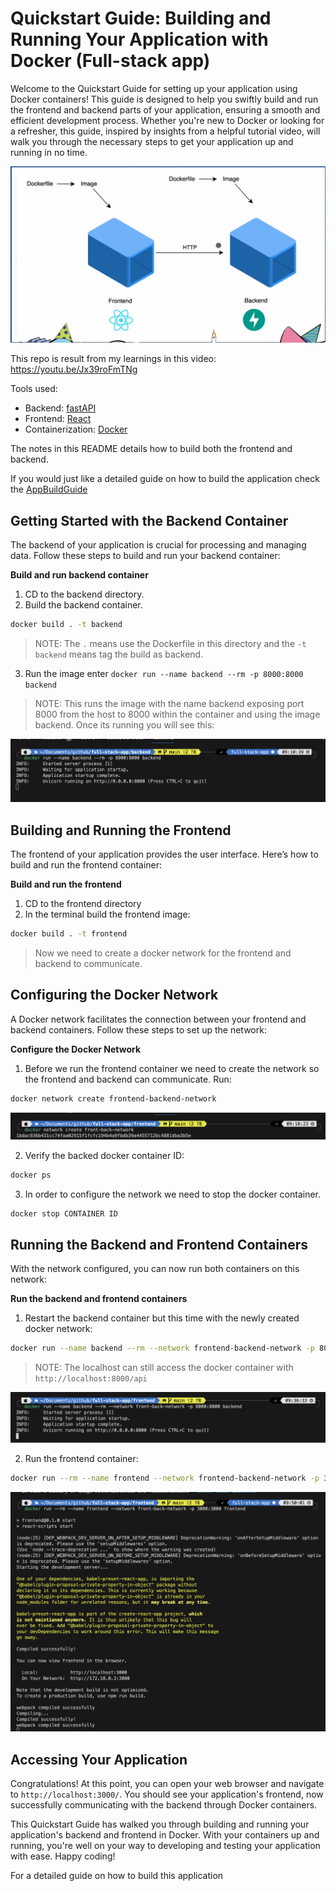 # Quickstart Guide: Building and Running Your Application with Docker (Full-stack app)

Welcome to the Quickstart Guide for setting up your application using Docker containers! This guide is designed to help you swiftly build and run the frontend and backend parts of your application, ensuring a smooth and efficient development process. Whether you're new to Docker or looking for a refresher, this guide, inspired by insights from a helpful tutorial video, will walk you through the necessary steps to get your application up and running in no time.

![Front-end and backend](./images/architecture.png)

This repo is result from my learnings in this video: https://youtu.be/Jx39roFmTNg

Tools used:

- Backend: [fastAPI](https://fastapi.tiangolo.com)
- Frontend: [React](https://react.dev)
- Containerization: [Docker](https://www.docker.com/)

The notes in this README details how to build both the frontend and backend. 

If you would just like a detailed guide on how to build the application check the [AppBuildGuide](./quickstart.md)

## Getting Started with the Backend Container

The backend of your application is crucial for processing and managing data. Follow these steps to build and run your backend container:

**Build and run backend container**

1. CD to the backend directory.
2. Build the backend container.

```bash
docker build . -t backend
```

>NOTE: The `.` means use the Dockerfile in this directory and the `-t backend` means tag the build as backend.

3. Run the image enter `docker run --name backend --rm -p 8000:8000 backend`

>NOTE: This runs the image with the name backend exposing port 8000 from the host to 8000 within the container and using the image backend. Once its running you will see this:

![Running docker container](./images/backend-docker-running.png)

## Building and Running the Frontend

The frontend of your application provides the user interface. Here’s how to build and run the frontend container:

**Build and run the frontend**

1. CD to the frontend directory
2. In the terminal build the frontend image:

```bash
docker build . -t frontend
```

>Now we need to create a docker network for the frontend and backend to communicate.

## Configuring the Docker Network

A Docker network facilitates the connection between your frontend and backend containers. Follow these steps to set up the network:

**Configure the Docker Network**

1. Before we run the frontend container we need to create the network so the frontend and backend can communicate. Run:

```bash
docker network create frontend-backend-network
```

![docker network](./images/docker-network.png)

2. Verify the backed docker container ID:

```bash
docker ps
```

3. In order to configure the network we need to stop the docker container. 

```bash
docker stop CONTAINER ID
```

## Running the Backend and Frontend Containers

With the network configured, you can now run both containers on this network:

**Run the backend and frontend containers**

1. Restart the backend container but this time with the newly created docker network: 

```bash
docker run --name backend --rm --network frontend-backend-network -p 8000:8000 backend
```

>NOTE: The localhost can still access the docker container with `http://localhost:8000/api`

![Container running on network](./images/docker-build-network.png)

2. Run the frontend container:

```bash
docker run --rm --name frontend --network frontend-backend-network -p 3000:3000 frontend
```

![Successful deployment](./images/successful.png)

## Accessing Your Application

Congratulations! At this point, you can open your web browser and navigate to `http://localhost:3000/`. You should see your application's frontend, now successfully communicating with the backend through Docker containers.

This Quickstart Guide has walked you through building and running your application's backend and frontend in Docker. With your containers up and running, you're well on your way to developing and testing your application with ease. Happy coding!

For a detailed guide on how to build this application 